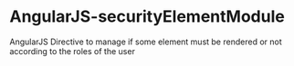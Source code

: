 # AngularJS-securityElementModule
AngularJS Directive to manage if some element must be rendered or not according to the roles of the user
